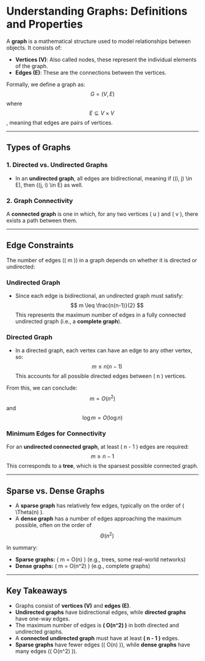 # Understanding Graphs: Definitions and Properties

A **graph** is a mathematical structure used to model relationships between objects. It consists of:
- **Vertices (V)**: Also called nodes, these represent the individual elements of the graph.
- **Edges (E)**: These are the connections between the vertices.

Formally, we define a graph as:
$$
G = (V, E)
$$
where  $$E \subseteq V \times V \ $$, meaning that edges are pairs of vertices.

---

## Types of Graphs

### 1. Directed vs. Undirected Graphs
- In an **undirected graph**, all edges are bidirectional, meaning if \((i, j) \in E\), then \((j, i) \in E\) as well.
### 2. Graph Connectivity
A **connected graph** is one in which, for any two vertices \( u \) and \( v \), there exists a path between them.

---

## Edge Constraints

The number of edges (\( m \)) in a graph depends on whether it is directed or undirected:

### **Undirected Graph**
- Since each edge is bidirectional, an undirected graph must satisfy:
  $$
  m \leq \frac{n(n-1)}{2}
  $$
  This represents the maximum number of edges in a fully connected undirected graph (i.e., a **complete graph**).

### **Directed Graph**
- In a directed graph, each vertex can have an edge to any other vertex, so:
   $$
  m \leq n(n - 1)
 $$
  This accounts for all possible directed edges between \( n \) vertices.

From this, we can conclude:
 $$
m = O(n^2)
 $$
and
 $$
\log m = O(\log n)
 $$

### **Minimum Edges for Connectivity**
For an **undirected connected graph**, at least \( n - 1 \) edges are required:
 $$
m \geq n - 1
 $$
This corresponds to a **tree**, which is the sparsest possible connected graph.

---

## Sparse vs. Dense Graphs
- A **sparse graph** has relatively few edges, typically on the order of \( \Theta(n) \).
- A **dense graph** has a number of edges approaching the maximum possible, often on the order of  $$\Theta(n^2)  $$

In summary:
- **Sparse graphs:** \( m = O(n) \) (e.g., trees, some real-world networks)
- **Dense graphs:** \( m = O(n^2) \) (e.g., complete graphs)

---

## Key Takeaways
- Graphs consist of **vertices (V)** and **edges (E)**.
- **Undirected graphs** have bidirectional edges, while **directed graphs** have one-way edges.
- The maximum number of edges is **\( O(n^2) \)** in both directed and undirected graphs.
- A **connected undirected graph** must have at least **\( n - 1 \)** edges.
- **Sparse graphs** have fewer edges (\( O(n) \)), while **dense graphs** have many edges (\( O(n^2) \)).
